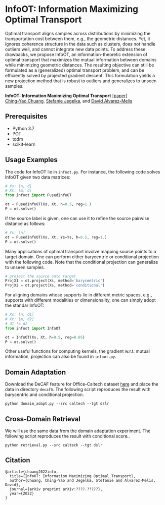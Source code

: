 # InfoOT: Information Maximizing Optimal Transport

Optimal transport aligns samples across distributions by minimizing the transportation cost between them, e.g., the geometric distances. Yet, it ignores coherence structure in the data such as clusters, does not handle outliers well, and cannot integrate new data points. To address these drawbacks, we propose InfoOT, an information-theoretic extension of optimal transport that maximizes the mutual information between domains while minimizing geometric distances. The resulting objective can still be formulated as a (generalized) optimal transport problem, and can be efficiently solved by projected gradient descent. This formulation yields a new projection method that is robust to outliers and generalizes to unseen samples. 


**InfoOT: Information Maximizing Optimal Transport** [[paper]](https://arxiv.org/abs/2007.00224)
<br/>
[Ching-Yao Chuang](https://chingyaoc.github.io/), 
[Stefanie Jegelka](https://people.csail.mit.edu/stefje/), and
[David Alvarez-Melis](https://dmelis.github.io/)
<br/>

## Prerequisites
- Python 3.7 
- POT
- tqdm
- scikit-learn

## Usage Examples
The code for InfoOT lie in `infoot.py`. For instance, the following code solves InfoOT given two data matrices:
```python
# Xs: [n, d]
# Xt: [m, d]
from infoot import FusedInfoOT

ot = FusedInfoOT(Xs, Xt, h=0.5, reg=1.)
P = ot.solve()
```
If the source label is given, one can use it to refine the source pairwise distance as follows:
```python
# Ys: [n]
ot = FusedInfoOT(Xs, Xt, Ys=Ys, h=0.5, reg=1.)
P = ot.solve()
```

Many applications of optimal transport involve mapping source points to a target domain. One can perform either barycentric or conditional projection with the following code. Note that the conditional projection can generalize to unseen samples.
```python
# project the source onto target
ProjX1 = ot.project(Xs, method='barycentric')
ProjX2 = ot.project(Xs, method='conditional')
```

For aligning domains whose supports lie in different metric spaces, e.g., supports with different modalities or dimensionality, one can simply adopt the standar InfoOT:
```python
# Xs: [n, d1]
# Xt: [m, d2]
# d1 != d2
from infoot import InfoOT

ot = InfoOT(Xs, Xt, h=0.5, reg=0.05)
P = ot.solve()
```


Other useful functions for computing kernels, the gradient w.r.t. mutual information, projection can also be found in `infoot.py`.

## Domain Adaptation
Download the DeCAF feature for Office-Caltech dataset [here](https://github.com/jindongwang/transferlearning/blob/master/data/dataset.md#office+caltech) and place the data in directory `decaf6`. The following script reproduces the result with barycentric and conditional projection.
```
python domain_adapt.py --src caltech --tgt dslr
```

## Cross-Domain Retrieval
We will use the same data from the domain adaptation experiment. The following script reproduces the result with conditional score..
```
python retrieval.py --src caltech --tgt dslr
```


## Citation

```
@article{chuang2022info,
  title={InfoOT: Information Maximizing Optimal Transport},
  author={Chuang, Ching-Yao and Jegelka, Stefanie and Alvarez-Melis, David},
  journal={arXiv preprint arXiv:????.?????},
  year={2022}
}
```
